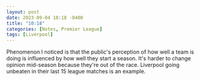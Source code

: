 ```yaml
---
layout: post
date: 2023-09-04 10:18 -0400
title: "10:18"
categories: [Notes, Premier League]
tags: [Liverpool]
---
```


Phenomenon I noticed is that the public's perception of how well a team is doing is influenced by how well they start a season. It's harder to change opinion mid-season because they're out of the race. Liverpool going unbeaten in their last 15 league matches is an example.


